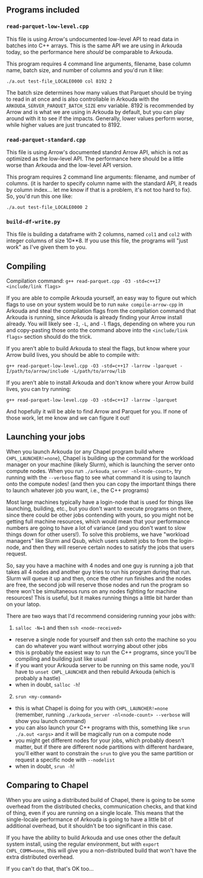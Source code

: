 ## Programs included
### `read-parquet-low-level.cpp`
This file is using Arrow's undocumented low-level API to read data in batches into C++ arrays. This is the same API we are using in Arkouda today, so the performance here _should_ be comparable to Arkouda.

This program requires 4 command line arguments, filename, base column name, batch size, and number of columns and you'd run it like:
```
./a.out test-file_LOCALE0000 col 8192 2
```

The batch size determines how many values that Parquet should be trying to read in at once and is also controllable in Arkouda with the `ARKOUDA_SERVER_PARQUET_BATCH_SIZE` env variable. 8192 is recommended by Arrow and is what we are using in Arkouda by default, but you can play around with it to see if the impacts. Generally, lower values perform worse, while higher values are just truncated to 8192.

### `read-parquet-standard.cpp`
This file is using Arrow's documented standrd Arrow API, which is not as optimized as the low-level API. The performance here should be a little worse than Arkouda and the low-level API version.

This program requires 2 command line arguments: filename, and number of columns. (it is harder to specify column name with the standard API, it reads by column index... let me know if that is a problem, it's not too hard to fix). So, you'd run this one like:
```
./a.out test-file_LOCALE0000 2
```

### `build-df-write.py`
This file is building a dataframe with 2 columns, named `col1` and `col2` with integer columns of size 10**8. If you use this file, the programs will "just work" as I've given them to you.

## Compiling
Compilation command: `g++ read-parquet.cpp -O3 -std=c++17 <include/link flags>`

If you are able to compile Arkouda yourself, an easy way to figure out which flags to use on your system would be to run `make compile-arrow-cpp` in Arkouda and steal the compilation flags from the compilation command that Arkouda is running, since Arkouda is already finding your Arrow install already. You will likely see `-I`, `-L`, and `-l` flags, depending on where you run and copy-pasting those onto the command above into the `<include/link flags>` section should do the trick.

If you aren't able to build Arkouda to steal the flags, but know where your Arrow build lives, you should be able to compile with:
```
g++ read-parquet-low-level.cpp -O3 -std=c++17 -larrow -lparquet -I/path/to/arrow/include -L/path/to/arrow/lib
```

If you aren't able to install Arkouda and don't know where your Arrow build lives, you can try running:
```
g++ read-parquet-low-level.cpp -O3 -std=c++17 -larrow -lparquet
```
And hopefully it will be able to find Arrow and Parquet for you. If none of those work, let me know and we can figure it out!

## Launching your jobs
When you launch Arkouda (or any Chapel program build where `CHPL_LAUNCHER!=none`), Chapel is building up the command for the workload manager on your machine (likely Slurm), which is launching the server onto compute nodes. When you run `./arkouda_server -nl<node-count>`, try running with the `--verbose` flag to see what command it is using to launch onto the compute nodes! (and then you can copy the important things there to launch whatever job you want, i.e., the C++ programs)

Most large machines typically have a login-node that is used for things like launching, building, etc., but you don't want to execute programs on there, since there could be other jobs contending with yours, so you might not be getting full machine resources, which would mean that your performance numbers are going to have a lot of variance (and you don't want to slow things down for other users!). To solve this problems, we have "workload managers" like Slurm and Qsub, which users submit jobs to from the login-node, and then they will reserve certain nodes to satisfy the jobs that users request.

So, say you have a machine with 4 nodes and one guy is running a job that takes all 4 nodes and another guy tries to run his program during that run. Slurm will queue it up and then, once the other run finishes and the nodes are free, the second job will reserve those nodes and run the program so there won't be simultaneous runs on any nodes fighting for machine resources! This is useful, but it makes running things a little bit harder than on your latop.

There are two ways that I'd recommend considering running your jobs with:
1. `salloc -N=1` and then `ssh <node-received>`
  - reserve a single node for yourself and then ssh onto the machine so you can do whatever you want without worrying about other jobs
  - this is probably the easiest way to run the C++ programs, since you'll be compiling and building just like usual
  - if you want your Arkouda server to be running on this same node, you'll have to `unset CHPL_LAUNCHER` and then rebuild Arkouda (which is probably a hastle)
  - when in doubt, `salloc -h`!
2. `srun <my-command>`
  - this is what Chapel is doing for you with `CHPL_LAUNCHER!=none` (remember, running `./arkouda_server -nl<node-count> --verbose` will show you launch command)
  - you can also launch your C++ programs with this, something like `srun ./a.out <args>` and it will be magically run on a compute node
  - you might get different nodes for your jobs, which probably doesn't matter, but if there are different node partitions with different hardware, you'll either want to constrain the `srun` to give you the same partition or request a specific node with `--nodelist`
  - when in doubt, `srun -h`!

## Comparing to Chapel
When you are using a distributed build of Chapel, there is going to be some overhead from the distributed checks, communication checks, and that kind of thing, even if you are running on a single locale. This means that the single-locale performance of Arkouda is going to have a little bit of additional overhead, but it shouldn't be too significant in this case.

If you have the ability to build Arkouda and use ones other the default system install, using the regular environment, but with `export CHPL_COMM=none`, this will give you a non-distributed build that won't have the extra distributed overhead.

If you can't do that, that's OK too...
